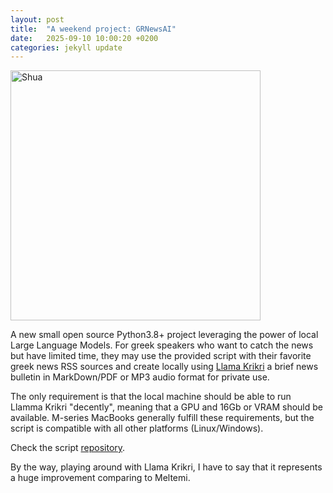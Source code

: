 ```yaml
---
layout: post
title:  "A weekend project: GRNewsAI"
date:   2025-09-10 10:00:20 +0200
categories: jekyll update
---
```



<img src="{{site.baseurl}}/assets/GRnewsAI_image.jpeg" alt="Shua" width="400"/>

A new small open source Python3.8+ project leveraging the power of local Large Language Models. For greek speakers who want to catch the news but have limited time, they may use the provided script with their favorite greek news RSS sources and create locally using [Llama Krikri](https://www.ekathimerini.com/economy/1261724/llama-krikri-a-revolution-in-greek-ai-technology/) a brief news bulletin in MarkDown/PDF or MP3 audio format for private use.

The only requirement is that the local machine should be able to run Llamma Krikri "decently", meaning that a GPU and 16Gb or VRAM should be available. M-series MacBooks generally fulfill these requirements, but the script is compatible with all other platforms (Linux/Windows).

Check the script [repository](https://github.com/alexandros-koutsioumpas/GRNewsAI/).

By the way, playing around with Llama Krikri, I have to say that it represents a huge improvement comparing to Meltemi.
